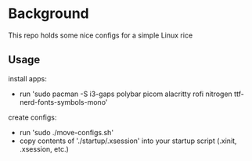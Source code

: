# Background

This repo holds some nice configs for a simple Linux rice

## Usage

install apps:
* run 'sudo pacman -S i3-gaps polybar picom alacritty rofi nitrogen ttf-nerd-fonts-symbols-mono'

create configs:
* run 'sudo ./move-configs.sh'
* copy contents of './startup/.xsession' into your startup script (.xinit, .xsession, etc.)

